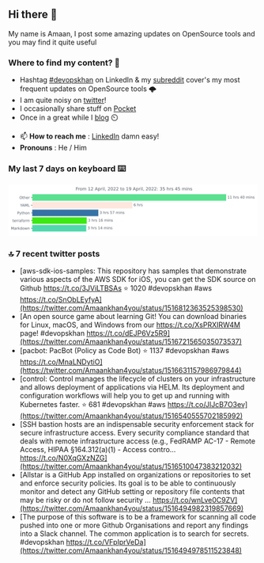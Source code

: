 <!--- [![Hits](https://hits.seeyoufarm.com/api/count/incr/badge.svg?url=https%3A%2F%2Fgithub.com%2Fakhan4u%2Fhit-counter&count_bg=%2379C83D&title_bg=%23555555&icon=&icon_color=%23E7E7E7&title=visits&edge_flat=false)](https://hits.seeyoufarm.com) --->

## Hi there 👋

My name is Amaan, I post some amazing updates on OpenSource tools and you may find it quite useful

### Where to find my content? 🤔

* Hashtag [#devopskhan](https://www.linkedin.com/feed/hashtag/devopskhan/) on LinkedIn & my [subreddit](https://www.reddit.com/r/devopskhan/) cover's my most frequent updates on OpenSource tools 🌩️
* I am quite noisy on [twitter](https://twitter.com/Amaankhan4you)!
* I occasionally share stuff on [Pocket](https://getpocket.com/@ej6g8d1dp2829A16a9Tf5d4T6bAMp3d8791rejDe86yem3bm4e14ex4fT4dluk29)
* Once in a great while I [blog](https://linuxparrot.com/) ⏲️


- 📫 **How to reach me** : [LinkedIn](https://www.linkedin.com/in/amaan-khan-linux-ninja) damn easy!
- **Pronouns** : He / Him

### My last 7 days on keyboard ⌨️

<img src="https://github.com/akhan4u/akhan4u/blob/main/images/stat.svg" alt="Amaan's Wakatime Activity!"/>

### 🔝 7 recent twitter posts
<!-- DEVDOJO:START -->
- [aws-sdk-ios-samples: This repository has samples that demonstrate various aspects of the AWS SDK for iOS, you can get the SDK source on Github https://t.co/3JViLTBSAs
⭐️ 1020
#devopskhan #aws
https://t.co/SnObLEyfyA](https://twitter.com/Amaankhan4you/status/1516812363525398530)
- [An open source game about learning Git! You can download binaries for Linux, macOS, and Windows from our https://t.co/XsPRXIRW4M page! #devopskhan https://t.co/dEJP6Vz5R9](https://twitter.com/Amaankhan4you/status/1516721565035073537)
- [pacbot: PacBot &lpar;Policy as Code Bot&rpar;
⭐️ 1137
#devopskhan #aws
https://t.co/MnaLNDytiO](https://twitter.com/Amaankhan4you/status/1516631157986979844)
- [control: Control manages the lifecycle of clusters on your infrastructure and allows deployment of applications via HELM. Its deployment and configuration workflows will help you to get up and running with Kubernetes faster.
⭐️ 681
#devopskhan #aws
https://t.co/JIJcB7O3ev](https://twitter.com/Amaankhan4you/status/1516540555702185992)
- [SSH bastion hosts are an indispensable security enforcement stack for secure infrastructure access. Every security compliance standard that deals with remote infrastructure access &lpar;e.g., FedRAMP AC-17 - Remote Access, HIPAA §164.312&lpar;a&rpar;&lpar;1&rpar; - Access contro… https://t.co/N0XqGXzNZG](https://twitter.com/Amaankhan4you/status/1516510047383212032)
- [Allstar is a GitHub App installed on organizations or repositories to set and enforce security policies. Its goal is to be able to continuously monitor and detect any GitHub setting or repository file contents that may be risky or do not follow security … https://t.co/wnLve0C9ZV](https://twitter.com/Amaankhan4you/status/1516494982319857669)
- [The purpose of this software is to be a framework for scanning all code pushed into one or more Github Organisations and report any findings into a Slack channel. The common application is to search for secrets. #devopskhan https://t.co/VFpIprVeDa](https://twitter.com/Amaankhan4you/status/1516494978511523848)
<!-- DEVDOJO:END -->

<!-- ![Amaan's GitHub stats](https://github-readme-stats.vercel.app/api?username=akhan4u&count_private=true&show_icons=true&hide=contribs) -->
